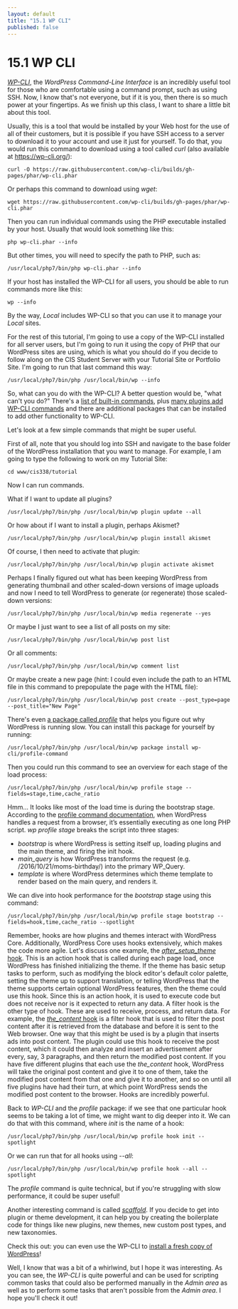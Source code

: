 ```yaml
---
layout: default
title: "15.1 WP CLI"
published: false
---
```


# 15.1 WP CLI

[_WP-CLI_](https://wp-cli.org/), the _WordPress Command-Line Interface_ is an incredibly useful tool for those who are comfortable using a command prompt, such as using SSH. Now, I know that's not everyone, but if it is you, then there is so much power at your fingertips. As we finish up this class, I want to share a little bit about this tool.

Usually, this is a tool that would be installed by your Web host for the use of all of their customers, but it is possible if you have SSH access to a server to download it to your account and use it just for yourself. To do that, you would run this command to download using a tool called _curl_ (also available at <https://wp-cli.org/>):

```
curl -O https://raw.githubusercontent.com/wp-cli/builds/gh-pages/phar/wp-cli.phar
```

Or perhaps this command to download using _wget_:

```
wget https://raw.githubusercontent.com/wp-cli/builds/gh-pages/phar/wp-cli.phar
```

Then you can run individual commands using the PHP executable installed by your host. Usually that would look something like this:

```
php wp-cli.phar --info
```

But other times, you will need to specify the path to PHP, such as:

```
/usr/local/php7/bin/php wp-cli.phar --info
```

If your host has installed the WP-CLI for all users, you should be able to run commands more like this:

```
wp --info
```

By the way, _Local_ includes WP-CLI so that you can use it to manage your _Local_ sites.

For the rest of this tutorial, I'm going to use a copy of the WP-CLI installed for all server users, but I'm going to run it using the copy of PHP that our WordPress sites are using, which is what you should do if you decide to follow along on the CIS Student Server with your Tutorial Site or Portfolio Site. I'm going to run that last command this way:

```
/usr/local/php7/bin/php /usr/local/bin/wp --info
```

So, what can you do with the WP-CLI? A better question would be, "what can't you do?" There's a [list of built-in commands](https://developer.wordpress.org/cli/commands/), plus [many plugins add WP-CLI commands](https://make.wordpress.org/cli/handbook/references/tools/) and there are additional packages that can be installed to add other functionality to WP-CLI.

Let's look at a few simple commands that might be super useful.

First of all, note that you should log into SSH and navigate to the base folder of the WordPress installation that you want to manage. For example, I am going to type the following to work on my Tutorial Site:

```
cd www/cis338/tutorial
```

Now I can run commands.

What if I want to update all plugins?

```
/usr/local/php7/bin/php /usr/local/bin/wp plugin update --all
```

Or how about if I want to install a plugin, perhaps Akismet?

```
/usr/local/php7/bin/php /usr/local/bin/wp plugin install akismet
```

Of course, I then need to activate that plugin:

```
/usr/local/php7/bin/php /usr/local/bin/wp plugin activate akismet
```

Perhaps I finally figured out what has been keeping WordPress from generating thumbnail and other scaled-down versions of image uploads and now I need to tell WordPress to generate (or regenerate) those scaled-down versions:

```
/usr/local/php7/bin/php /usr/local/bin/wp media regenerate --yes
```

Or maybe I just want to see a list of all posts on my site:

```
/usr/local/php7/bin/php /usr/local/bin/wp post list
```

Or all comments:

```
/usr/local/php7/bin/php /usr/local/bin/wp comment list
```

Or maybe create a new page (hint: I could even include the path to an HTML file in this command to prepopulate the page with the HTML file):

```
/usr/local/php7/bin/php /usr/local/bin/wp post create --post_type=page --post_title="New Page"
```

There's even [a package called _profile_](https://developer.wordpress.org/cli/commands/profile/) that helps you figure out why WordPress is running slow. You can install this package for yourself by running:
```
/usr/local/php7/bin/php /usr/local/bin/wp package install wp-cli/profile-command
```

Then you could run this command to see an overview for each stage of the load process:
```
/usr/local/php7/bin/php /usr/local/bin/wp profile stage --fields=stage,time,cache_ratio
```

Hmm... It looks like most of the load time is during the bootstrap stage. According to the [profile command documentation](https://developer.wordpress.org/cli/commands/profile/stage/), when WordPress handles a request from a browser, it’s essentially executing as one long PHP script. _wp profile stage_ breaks the script into three stages:

- _bootstrap_ is where WordPress is setting itself up, loading plugins and the main theme, and firing the init hook.
- _main_query_ is how WordPress transforms the request (e.g. /2016/10/21/moms-birthday/) into the primary WP_Query.
- _template_ is where WordPress determines which theme template to render based on the main query, and renders it.

We can dive into hook performance for the _bootstrap_ stage using this command:
```
/usr/local/php7/bin/php /usr/local/bin/wp profile stage bootstrap --fields=hook,time,cache_ratio --spotlight
```

Remember, hooks are how plugins and themes interact with WordPress Core. Additionally, WordPress Core uses hooks extensively, which makes the code more agile. Let's discuss one example, the [_after_setup_theme_ hook](https://developer.wordpress.org/reference/hooks/after_setup_theme/). This is an action hook that is called during each page load, once WordPress has finished initializing the theme. If the theme has basic setup tasks to perform, such as modifying the block editor's default color palette, setting the theme up to support translation, or telling WordPress that the theme supports certain optional WordPress features, then the theme could use this hook. Since this is an action hook, it is used to execute code but does not receive nor is it expected to return any data. A filter hook is the other type of hook. These are used to receive, process, and return data. For example, the [_the_content_ hook](https://developer.wordpress.org/reference/hooks/the_content/) is a filter hook that is used to filter the post content after it is retrieved from the database and before it is sent to the Web browser. One way that this might be used is by a plugin that inserts ads into post content. The plugin could use this hook to receive the post content, which it could then analyze and insert an advertisement after every, say, 3 paragraphs, and then return the modified post content. If you have five different plugins that each use the _the_content_ hook, WordPress will take the original post content and give it to one of them, take the modified post content from that one and give it to another, and so on until all five plugins have had their turn, at which point WordPress sends the modified post content to the browser. Hooks are incredibly powerful.

Back to _WP-CLI_ and the _profile_ package: if we see that one particular hook seems to be taking a lot of time, we might want to dig deeper into it. We can do that with this command, where _init_ is the name of a hook:
```
/usr/local/php7/bin/php /usr/local/bin/wp profile hook init --spotlight
```

Or we can run that for all hooks using _--all_:
```
/usr/local/php7/bin/php /usr/local/bin/wp profile hook --all --spotlight
```

The _profile_ command is quite technical, but if you're struggling with slow performance, it could be super useful!

Another interesting command is called [_scaffold_](https://developer.wordpress.org/cli/commands/scaffold/). If you decide to get into plugin or theme development, it can help you by creating the boilerplate code for things like new plugins, new themes, new custom post types, and new taxonomies.

Check this out: you can even use the WP-CLI to [install a fresh copy of WordPress](https://make.wordpress.org/cli/handbook/how-to/how-to-install/)!

Well, I know that was a bit of a whirlwind, but I hope it was interesting. As you can see, the _WP-CLI_ is quite powerful and can be used for scripting common tasks that could also be performed manually in the _Admin area_ as well as to perform some tasks that aren't possible from the _Admin area_. I hope you'll check it out!
